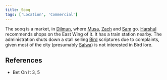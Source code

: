 ```yaml
---
title: Sooq
tags: ['Location', 'Commercial']
---
```

The sooq is a market, in [Dilmun](/_wiki/dilmun.md), where [Musa](/_wiki/musa.md), [Zach](/_wiki/zach.md) and [Sam](/_wiki/sam.md) go. [Harshul](/_wiki/harshul.md) recommends shops on the East Wing of it. It has a train station nearby. The administration shuts down a stall selling [Bird](/_wiki/bird.md) scriptures due to complaints, given most of the city (presumably [Salwa](/_wiki/salwa.md)) is not interested in Bird lore.

## References
- Bet On It 3, 5

